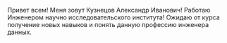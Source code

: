 Привет всем! Меня зовут Кузнецов Александр Иванович!
Работаю Инженером научно исследовательского института!
Ожидаю от курса получение новых навыков и понять данную профессию инженера данных.

